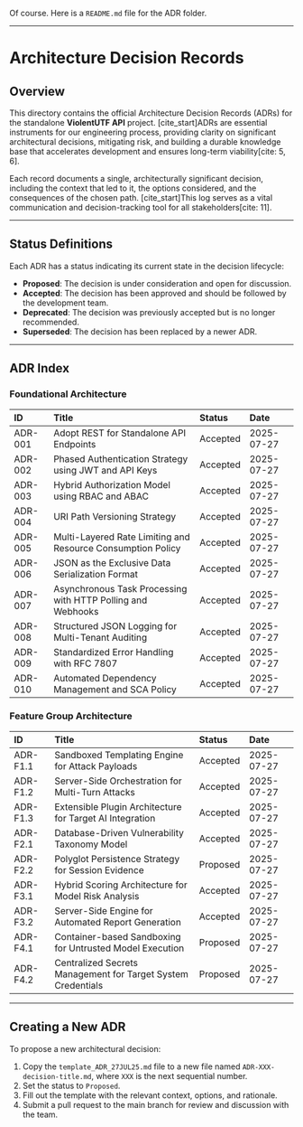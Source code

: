 Of course. Here is a `README.md` file for the ADR folder.

---

# Architecture Decision Records

## Overview

This directory contains the official Architecture Decision Records (ADRs) for the standalone **ViolentUTF API** project. [cite_start]ADRs are essential instruments for our engineering process, providing clarity on significant architectural decisions, mitigating risk, and building a durable knowledge base that accelerates development and ensures long-term viability[cite: 5, 6].

Each record documents a single, architecturally significant decision, including the context that led to it, the options considered, and the consequences of the chosen path. [cite_start]This log serves as a vital communication and decision-tracking tool for all stakeholders[cite: 11].

---
## Status Definitions

Each ADR has a status indicating its current state in the decision lifecycle:
* **Proposed**: The decision is under consideration and open for discussion.
* **Accepted**: The decision has been approved and should be followed by the development team.
* **Deprecated**: The decision was previously accepted but is no longer recommended.
* **Superseded**: The decision has been replaced by a newer ADR.

---
## ADR Index

### Foundational Architecture
| ID | Title | Status | Date |
| :--- | :--- | :--- | :--- |
| ADR-001 | Adopt REST for Standalone API Endpoints | Accepted | 2025-07-27 |
| ADR-002 | Phased Authentication Strategy using JWT and API Keys | Accepted | 2025-07-27 |
| ADR-003 | Hybrid Authorization Model using RBAC and ABAC | Accepted | 2025-07-27 |
| ADR-004 | URI Path Versioning Strategy | Accepted | 2025-07-27 |
| ADR-005 | Multi-Layered Rate Limiting and Resource Consumption Policy | Accepted | 2025-07-27 |
| ADR-006 | JSON as the Exclusive Data Serialization Format | Accepted | 2025-07-27 |
| ADR-007 | Asynchronous Task Processing with HTTP Polling and Webhooks | Accepted | 2025-07-27 |
| ADR-008 | Structured JSON Logging for Multi-Tenant Auditing | Accepted | 2025-07-27 |
| ADR-009 | Standardized Error Handling with RFC 7807 | Accepted | 2025-07-27 |
| ADR-010 | Automated Dependency Management and SCA Policy | Accepted | 2025-07-27 |

### Feature Group Architecture
| ID | Title | Status | Date |
| :--- | :--- | :--- | :--- |
| ADR-F1.1 | Sandboxed Templating Engine for Attack Payloads | Accepted | 2025-07-27 |
| ADR-F1.2 | Server-Side Orchestration for Multi-Turn Attacks | Accepted | 2025-07-27 |
| ADR-F1.3 | Extensible Plugin Architecture for Target AI Integration | Accepted | 2025-07-27 |
| ADR-F2.1 | Database-Driven Vulnerability Taxonomy Model | Accepted | 2025-07-27 |
| ADR-F2.2 | Polyglot Persistence Strategy for Session Evidence | Proposed | 2025-07-27 |
| ADR-F3.1 | Hybrid Scoring Architecture for Model Risk Analysis | Accepted | 2025-07-27 |
| ADR-F3.2 | Server-Side Engine for Automated Report Generation | Accepted | 2025-07-27 |
| ADR-F4.1 | Container-based Sandboxing for Untrusted Model Execution | Proposed | 2025-07-27 |
| ADR-F4.2 | Centralized Secrets Management for Target System Credentials | Proposed | 2025-07-27 |

---
## Creating a New ADR

To propose a new architectural decision:
1.  Copy the `template_ADR_27JUL25.md` file to a new file named `ADR-XXX-decision-title.md`, where `XXX` is the next sequential number.
2.  Set the status to `Proposed`.
3.  Fill out the template with the relevant context, options, and rationale.
4.  Submit a pull request to the main branch for review and discussion with the team.
